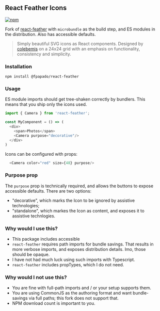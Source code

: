## React Feather Icons

[![npm](https://img.shields.io/npm/v/@fpapado/react-feather.svg)](https://www.npmjs.com/package/@fpapado/react-feather)

Fork of [react-feather](https://github.com/carmelopullara/react-feather) with `microbundle` as the build step, and ES modules in the distribution.
Also has accessible defaults.

> Simply beautiful SVG icons as React components.
> Designed by [colebemis](https://github.com/colebemis/) on a 24x24 grid with an emphasis on functionality, consistency and simplicity.

### Installation
```shell
npm install @fpapado/react-feather
```

### Usage

ES module imports should get tree-shaken correctly by bundlers.
This means that you ship only the icons used.

```javascript
import { Camera } from 'react-feather';

const MyComponent = () => (
  <div>
    <span>Photos</span>
    <Camera purpose="decorative"/>
  </div>
)
```

Icons can be configured with props:
```javascript
  <Camera color="red" size={48} purpose/>
```

### Purpose prop
The `purpose` prop is technically required, and allows the buttons to expose accessible defaults.
There are two options:
- "decorative", which marks the Icon to be ignored by assistive technologies;
- "standalone", which markes the Icon as content, and exposes it to assistive technlogies.

### Why would I use this?
- This package includes accessible
- `react-feather` requires path imports for bundle savings. That results in more verbose imports, and exposes distribution details. Imo, those should be opaque.
- I have not had much luck using such imports with Typescript.
- `react-feather` includes propTypes, which I do not need.

### Why would I not use this?
- You are fine with full-path imports and / or your setup supports them.
- You are using CommonJS as the authoring format and want bundle-savings via full paths; this fork does not support that.
- NPM download count is important to you.

